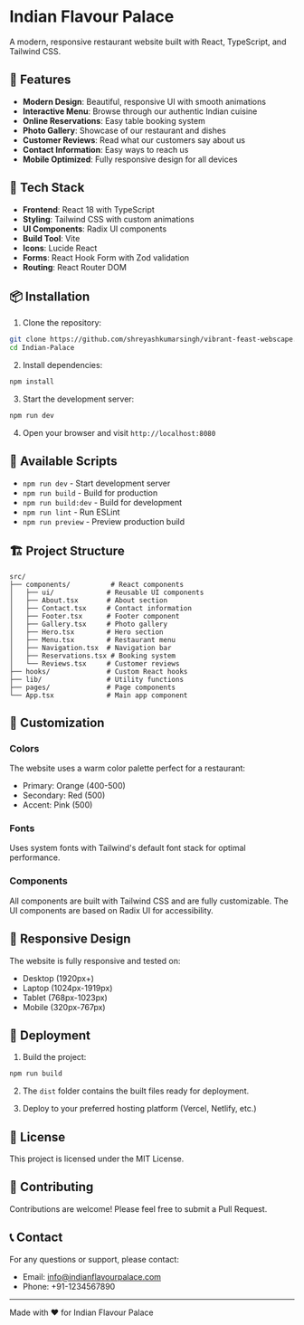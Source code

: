 # Indian Flavour Palace

A modern, responsive restaurant website built with React, TypeScript, and Tailwind CSS.

## 🌟 Features

- **Modern Design**: Beautiful, responsive UI with smooth animations
- **Interactive Menu**: Browse through our authentic Indian cuisine
- **Online Reservations**: Easy table booking system
- **Photo Gallery**: Showcase of our restaurant and dishes
- **Customer Reviews**: Read what our customers say about us
- **Contact Information**: Easy ways to reach us
- **Mobile Optimized**: Fully responsive design for all devices

## 🚀 Tech Stack

- **Frontend**: React 18 with TypeScript
- **Styling**: Tailwind CSS with custom animations
- **UI Components**: Radix UI components
- **Build Tool**: Vite
- **Icons**: Lucide React
- **Forms**: React Hook Form with Zod validation
- **Routing**: React Router DOM

## 📦 Installation

1. Clone the repository:
```bash
git clone https://github.com/shreyashkumarsingh/vibrant-feast-webscape.git
cd Indian-Palace
```

2. Install dependencies:
```bash
npm install
```

3. Start the development server:
```bash
npm run dev
```

4. Open your browser and visit `http://localhost:8080`

## 🔧 Available Scripts

- `npm run dev` - Start development server
- `npm run build` - Build for production
- `npm run build:dev` - Build for development
- `npm run lint` - Run ESLint
- `npm run preview` - Preview production build

## 🏗️ Project Structure

```
src/
├── components/          # React components
│   ├── ui/             # Reusable UI components
│   ├── About.tsx       # About section
│   ├── Contact.tsx     # Contact information
│   ├── Footer.tsx      # Footer component
│   ├── Gallery.tsx     # Photo gallery
│   ├── Hero.tsx        # Hero section
│   ├── Menu.tsx        # Restaurant menu
│   ├── Navigation.tsx  # Navigation bar
│   ├── Reservations.tsx # Booking system
│   └── Reviews.tsx     # Customer reviews
├── hooks/              # Custom React hooks
├── lib/                # Utility functions
├── pages/              # Page components
└── App.tsx             # Main app component
```

## 🎨 Customization

### Colors
The website uses a warm color palette perfect for a restaurant:
- Primary: Orange (400-500)
- Secondary: Red (500)
- Accent: Pink (500)

### Fonts
Uses system fonts with Tailwind's default font stack for optimal performance.

### Components
All components are built with Tailwind CSS and are fully customizable. The UI components are based on Radix UI for accessibility.

## 📱 Responsive Design

The website is fully responsive and tested on:
- Desktop (1920px+)
- Laptop (1024px-1919px)
- Tablet (768px-1023px)
- Mobile (320px-767px)

## 🚀 Deployment

1. Build the project:
```bash
npm run build
```

2. The `dist` folder contains the built files ready for deployment.

3. Deploy to your preferred hosting platform (Vercel, Netlify, etc.)

## 📄 License

This project is licensed under the MIT License.

## 🤝 Contributing

Contributions are welcome! Please feel free to submit a Pull Request.

## 📞 Contact

For any questions or support, please contact:
- Email: info@indianflavourpalace.com
- Phone: +91-1234567890

---

Made with ❤️ for Indian Flavour Palace

